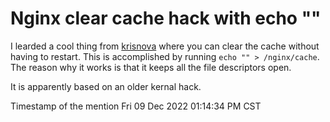 # Nginx clear cache hack with echo ""

I learded a cool thing from [krisnova](https::/twitch.tv/krisnova) where you
can clear the cache without having to restart. This is accomplished by running
`echo "" > /nginx/cache`.  The reason why it works is that it keeps all the
file descriptors open.

It is apparently based on an older kernal hack.

Timestamp of the mention Fri 09 Dec 2022 01:14:34 PM CST


